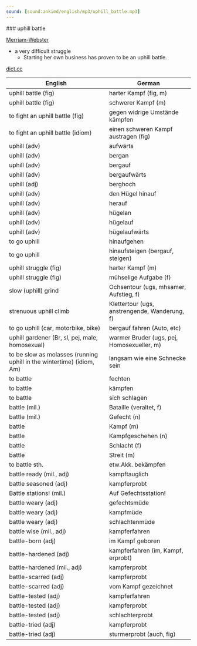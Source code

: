 ```yaml
---
sound: [sound:ankimd/english/mp3/uphill_battle.mp3]
---
```


\### uphill battle

[Merriam-Webster](https://www.merriam-webster.com/dictionary/uphill+battle)

- a very difficult struggle
    - Starting her own business has proven to be an uphill battle.

[dict.cc](https://www.dict.cc/uphill+battle)

| English        | German       |
| -------------- | ------------ |
| uphill battle (fig) | harter Kampf (fig, m) |
| uphill battle (fig) | schwerer Kampf (m) |
| to fight an uphill battle (fig) | gegen widrige Umstände kämpfen |
| to fight an uphill battle (idiom) | einen schweren Kampf austragen (fig) |
| uphill (adv) | aufwärts |
| uphill (adv) | bergan |
| uphill (adv) | bergauf |
| uphill (adv) | bergaufwärts |
| uphill (adj) | berghoch |
| uphill (adv) | den Hügel hinauf |
| uphill (adv) | herauf |
| uphill (adv) | hügelan |
| uphill (adv) | hügelauf |
| uphill (adv) | hügelaufwärts |
| to go uphill | hinaufgehen |
| to go uphill | hinaufsteigen (bergauf, steigen) |
| uphill struggle (fig) | harter Kampf (m) |
| uphill struggle (fig) | mühselige Aufgabe (f) |
| slow (uphill) grind | Ochsentour (ugs, mhsamer, Aufstieg, f) |
| strenuous uphill climb | Klettertour (ugs, anstrengende, Wanderung, f) |
| to go uphill (car, motorbike, bike) | bergauf fahren (Auto, etc) |
| uphill gardener (Br, sl, pej, male, homosexual) | warmer Bruder (ugs, pej, Homosexueller, m) |
| to be slow as molasses (running uphill in the wintertime) (idiom, Am) | langsam wie eine Schnecke sein |
| to battle | fechten |
| to battle | kämpfen |
| to battle | sich schlagen |
| battle (mil.) | Bataille (veraltet, f) |
| battle (mil.) | Gefecht (n) |
| battle | Kampf (m) |
| battle | Kampfgeschehen (n) |
| battle | Schlacht (f) |
| battle | Streit (m) |
| to battle sth. | etw.Akk. bekämpfen |
| battle ready (mil., adj) | kampftauglich |
| battle seasoned (adj) | kampferprobt |
| Battle stations! (mil.) | Auf Gefechtsstation! |
| battle weary (adj) | gefechtsmüde |
| battle weary (adj) | kampfmüde |
| battle weary (adj) | schlachtenmüde |
| battle wise (mil., adj) | kampferfahren |
| battle-born (adj) | im Kampf geboren |
| battle-hardened (adj) | kampferfahren (im, Kampf, erprobt) |
| battle-hardened (mil., adj) | kampferprobt |
| battle-scarred (adj) | kampferprobt |
| battle-scarred (adj) | vom Kampf gezeichnet |
| battle-tested (adj) | kampferfahren |
| battle-tested (adj) | kampferprobt |
| battle-tested (adj) | schlachterprobt |
| battle-tried (adj) | kampferprobt |
| battle-tried (adj) | sturmerprobt (auch, fig) |
